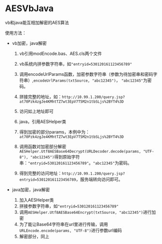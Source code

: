 # AESVbJava

vb和java能互相加解密的AES算法

使用方法：
* vb加密，java解密

  1. vb引用modEncode.bas、AES.cls两个文件
  2. vb系统内拼参数字符串，如`"entryid=530120161123456789"`
  3. 调用encodeUrlParams函数，加密参数字符串（参数为待加密串和密码字符串）,`encodeUrlParams(txtSource, "abc12345")`， `"abc12345"`为密码。
  4. 拼接完整的地址，如：`http://10.99.1.200/query.jsp?at70Pzk4zgJe4KMhtTZ7wt3EpV7T5M2n1tbSLjs%2BYT4%3D`
  5. 访问如上地址即可

  5. java，引用AESHelper类
  6. 得到加密的部分params，本例中为：`at70Pzk4zgJe4KMhtTZ7wt3EpV7T5M2n1tbSLjs%2BYT4%3D`
  8. 调用函数对加密部分解密
  `AESHelper.Utf8AESBase64Decrypt(URLDecoder.decode(params, "UTF-8"), "abc12345")`得到原始字符串：`"entryid=530120161123456789"`。`"abc12345"`为密码。
  9. 得到完整的访问地址：`http://10.99.1.200/query.jsp?entryid=530120161123456789`，服务端转向访问即可。

* java加密，java解密

  1. 加入AESHelper类
  1. 拼接参数字符串，如`"entryid=530120161123456789"`
  3. 调用`AESHelper.Utf8AESBase64Encrypt(txtSource, "abc12345")`进行加密
  4. 为了能让Base64字符串在url里进行传输，调用`URLEncode.encode(params, "UTF-8")`进行参数url编码
  5. 解密部分，同上